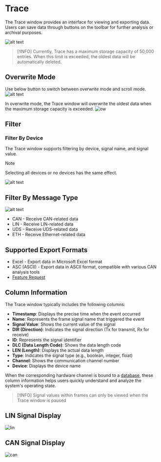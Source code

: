 # Trace 

The Trace window provides an interface for viewing and exporting data. Users can save data through buttons on the toolbar for further analysis or archival purposes.

![alt text](image.png)

>[!INFO]
> Currently, Trace has a maximum storage capacity of 50,000 entries. When this limit is exceeded, the oldest data will be automatically deleted.

## Overwrite Mode

Use below button to switch between overwrite mode and scroll mode.
![alt text](image-5.png)

In overwrite mode, the Trace window will overwrite the oldest data when the maximum storage capacity is exceeded.
![ow](ow.gif)





## Filter

### Filter By Device
The Trace window supports filtering by device, signal name, and signal value.
> [!NOTE]
> Selecting all devices or no devices has the same effect.

![alt text](image-3.png)

## Filter By Message Type

![alt text](image-4.png)

* CAN - Receive CAN-related data
* LIN - Receive LIN-related data
* UDS - Receive UDS-related data
* ETH - Receive Ethernet-related data

## Supported Export Formats

* Excel - Export data in Microsoft Excel format
* ASC (ASCII) - Export data in ASCII format, compatible with various CAN analysis tools
* [Feature Request](./../../dev/feature.md)

## Column Information

The Trace window typically includes the following columns:

- **Timestamp**: Displays the precise time when the event occurred
- **Name**: Represents the frame signal name that triggered the event
- **Signal Value**: Shows the current value of the signal
- **DIR (Direction)**: Indicates the signal direction (Tx for transmit, Rx for receive)
- **ID**: Represents the signal identifier
- **DLC (Data Length Code)**: Shows the data length code
- **LEN (Length)**: Displays the actual data length
- **Type**: Indicates the signal type (e.g., boolean, integer, float)
- **Channel**: Shows the communication channel number
- **Device**: Displays the device name

When the corresponding hardware channel is bound to a [database](../database.md), these column information helps users quickly understand and analyze the system's operating state.

>[!INFO]
> Signal values within frames can only be viewed when the Trace window is paused

## LIN Signal Display
![lin](image-1.png)

## CAN Signal Display
![can](image-2.png)







